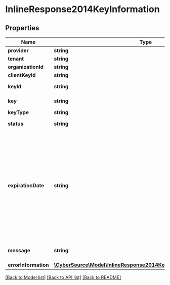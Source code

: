 # InlineResponse2014KeyInformation

## Properties
Name | Type | Description | Notes
------------ | ------------- | ------------- | -------------
**provider** | **string** | Provider name | [optional] 
**tenant** | **string** | Tenant name | [optional] 
**organizationId** | **string** | Organization Id | [optional] 
**clientKeyId** | **string** | Client key Id | [optional] 
**keyId** | **string** | Key Serial Number | [optional] 
**key** | **string** | Value of the key | [optional] 
**keyType** | **string** | Type of the key | [optional] 
**status** | **string** | The status of the key | [optional] 
**expirationDate** | **string** | The expiration time in UTC. &#x60;Format: YYYY-MM-DDThh:mm:ssZ&#x60; Example 2016-08-11T22:47:57Z equals August 11, 2016, at 22:47:57 (10:47:57 p.m.). The T separates the date and the time. The Z indicates UTC. | [optional] 
**message** | **string** | Message in case of failed key | [optional] 
**errorInformation** | [**\CyberSource\Model\InlineResponse2014KeyInformationErrorInformation**](InlineResponse2014KeyInformationErrorInformation.md) |  | [optional] 

[[Back to Model list]](../README.md#documentation-for-models) [[Back to API list]](../README.md#documentation-for-api-endpoints) [[Back to README]](../README.md)


